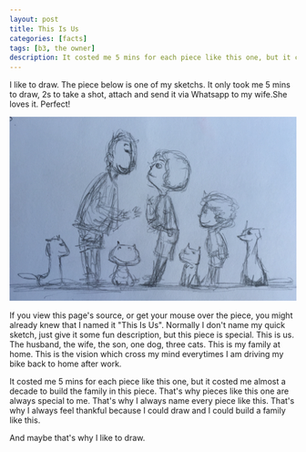 ```yaml
---
layout: post
title: This Is Us
categories: [facts]
tags: [b3, the owner]
description: It costed me 5 mins for each piece like this one, but it costed me almost a decade to build the family in this piece.
---
```



I like to draw. The piece below is one of my sketchs. It only took me 5 mins to draw, 2s to take a shot, attach and send it via Whatsapp to my wife.She loves it. Perfect!

![This Is Us](/public/uploads/images/2016-01-20-this-is-us.jpg "This Is Us")

If you view this page's source, or get your mouse over the piece, you might already knew that I named it "This Is Us". Normally I don't name my quick sketch, just give it some fun description, but this piece is special. This is us. The husband, the wife, the son, one dog, three cats. This is my family at home. This is the vision which cross my mind everytimes I am driving my bike back to home after work.

It costed me 5 mins for each piece like this one, but it costed me almost a decade to build the family in this piece. That's why pieces like this one are always special to me. That's why I always name every piece like this. That's why I always feel thankful because I could draw and I could build a family like this.

And maybe that's why I like to draw.
